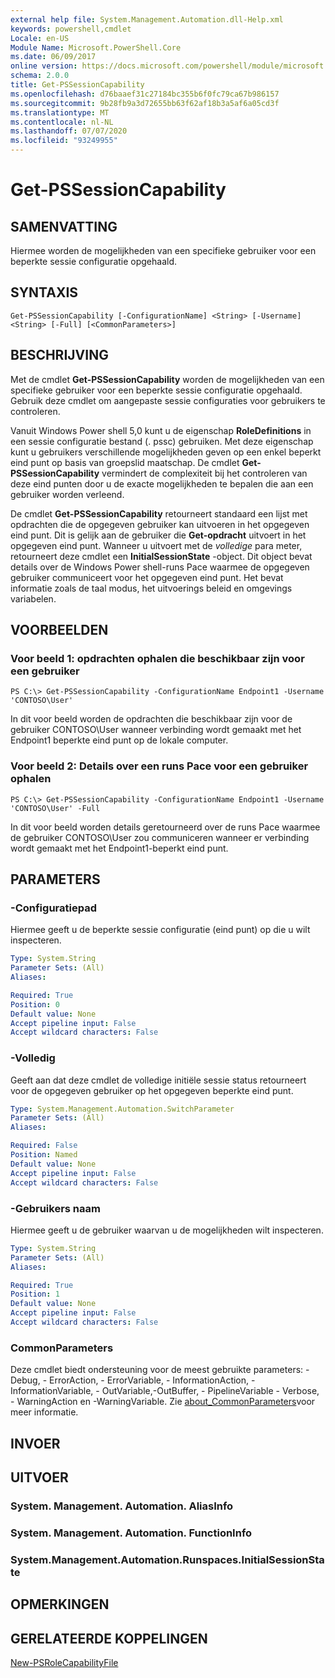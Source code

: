 ```yaml
---
external help file: System.Management.Automation.dll-Help.xml
keywords: powershell,cmdlet
Locale: en-US
Module Name: Microsoft.PowerShell.Core
ms.date: 06/09/2017
online version: https://docs.microsoft.com/powershell/module/microsoft.powershell.core/get-pssessioncapability?view=powershell-5.1&WT.mc_id=ps-gethelp
schema: 2.0.0
title: Get-PSSessionCapability
ms.openlocfilehash: d76baaef31c27184bc355b6f0fc79ca67b986157
ms.sourcegitcommit: 9b28fb9a3d72655bb63f62af18b3a5af6a05cd3f
ms.translationtype: MT
ms.contentlocale: nl-NL
ms.lasthandoff: 07/07/2020
ms.locfileid: "93249955"
---
```

# Get-PSSessionCapability

## SAMENVATTING
Hiermee worden de mogelijkheden van een specifieke gebruiker voor een beperkte sessie configuratie opgehaald.

## SYNTAXIS

```
Get-PSSessionCapability [-ConfigurationName] <String> [-Username] <String> [-Full] [<CommonParameters>]
```

## BESCHRIJVING
Met de cmdlet **Get-PSSessionCapability** worden de mogelijkheden van een specifieke gebruiker voor een beperkte sessie configuratie opgehaald.
Gebruik deze cmdlet om aangepaste sessie configuraties voor gebruikers te controleren.

Vanuit Windows Power shell 5,0 kunt u de eigenschap **RoleDefinitions** in een sessie configuratie bestand (. pssc) gebruiken.
Met deze eigenschap kunt u gebruikers verschillende mogelijkheden geven op een enkel beperkt eind punt op basis van groepslid maatschap.
De cmdlet **Get-PSSessionCapability** vermindert de complexiteit bij het controleren van deze eind punten door u de exacte mogelijkheden te bepalen die aan een gebruiker worden verleend.

De cmdlet **Get-PSSessionCapability** retourneert standaard een lijst met opdrachten die de opgegeven gebruiker kan uitvoeren in het opgegeven eind punt.
Dit is gelijk aan de gebruiker die **Get-opdracht** uitvoert in het opgegeven eind punt.
Wanneer u uitvoert met de *volledige* para meter, retourneert deze cmdlet een **InitialSessionState** -object.
Dit object bevat details over de Windows Power shell-runs Pace waarmee de opgegeven gebruiker communiceert voor het opgegeven eind punt.
Het bevat informatie zoals de taal modus, het uitvoerings beleid en omgevings variabelen.

## VOORBEELDEN

### Voor beeld 1: opdrachten ophalen die beschikbaar zijn voor een gebruiker

```
PS C:\> Get-PSSessionCapability -ConfigurationName Endpoint1 -Username 'CONTOSO\User'
```

In dit voor beeld worden de opdrachten die beschikbaar zijn voor de gebruiker CONTOSO\User wanneer verbinding wordt gemaakt met het Endpoint1 beperkte eind punt op de lokale computer.

### Voor beeld 2: Details over een runs Pace voor een gebruiker ophalen

```
PS C:\> Get-PSSessionCapability -ConfigurationName Endpoint1 -Username 'CONTOSO\User' -Full
```

In dit voor beeld worden details geretourneerd over de runs Pace waarmee de gebruiker CONTOSO\User zou communiceren wanneer er verbinding wordt gemaakt met het Endpoint1-beperkt eind punt.

## PARAMETERS

### -Configuratiepad
Hiermee geeft u de beperkte sessie configuratie (eind punt) op die u wilt inspecteren.

```yaml
Type: System.String
Parameter Sets: (All)
Aliases:

Required: True
Position: 0
Default value: None
Accept pipeline input: False
Accept wildcard characters: False
```

### -Volledig
Geeft aan dat deze cmdlet de volledige initiële sessie status retourneert voor de opgegeven gebruiker op het opgegeven beperkte eind punt.

```yaml
Type: System.Management.Automation.SwitchParameter
Parameter Sets: (All)
Aliases:

Required: False
Position: Named
Default value: None
Accept pipeline input: False
Accept wildcard characters: False
```

### -Gebruikers naam
Hiermee geeft u de gebruiker waarvan u de mogelijkheden wilt inspecteren.

```yaml
Type: System.String
Parameter Sets: (All)
Aliases:

Required: True
Position: 1
Default value: None
Accept pipeline input: False
Accept wildcard characters: False
```

### CommonParameters
Deze cmdlet biedt ondersteuning voor de meest gebruikte parameters: -Debug, - ErrorAction, - ErrorVariable, - InformationAction, -InformationVariable, - OutVariable,-OutBuffer, - PipelineVariable - Verbose, - WarningAction en -WarningVariable. Zie [about_CommonParameters](https://go.microsoft.com/fwlink/?LinkID=113216)voor meer informatie.

## INVOER

## UITVOER

### System. Management. Automation. AliasInfo

### System. Management. Automation. FunctionInfo

### System.Management.Automation.Runspaces.InitialSessionState

## OPMERKINGEN

## GERELATEERDE KOPPELINGEN

[New-PSRoleCapabilityFile](New-PSRoleCapabilityFile.md)
